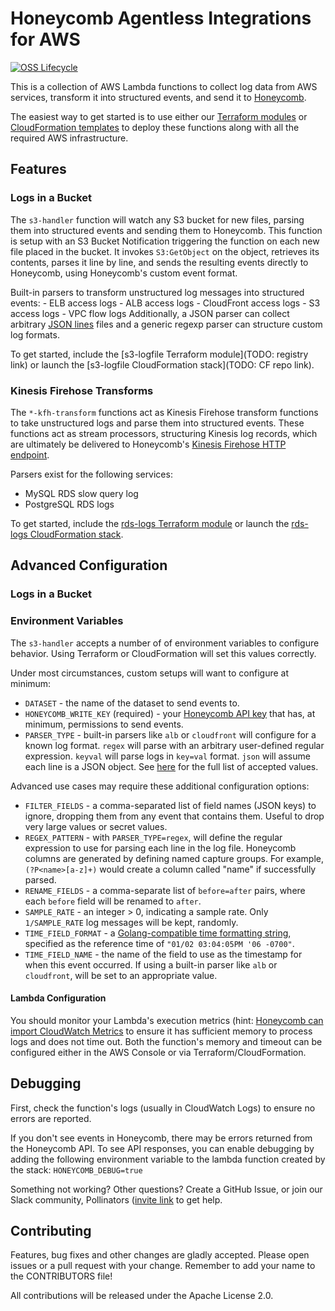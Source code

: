 # Honeycomb Agentless Integrations for AWS

[![OSS Lifecycle](https://img.shields.io/osslifecycle/honeycombio/agentless-integrations-for-aws?color=success)](https://github.com/honeycombio/home/blob/main/honeycomb-oss-lifecycle-and-practices.md)

This is a collection of AWS Lambda functions to collect log data from AWS services, transform it into structured events, and send it to [Honeycomb](https://honeycomb.io).

The easiest way to get started is to use either our [Terraform modules](https://github.com/honeycombio/terraform-aws-integrations) or [CloudFormation templates](https://github.com/honeycombio/cloudformation-integrations) to deploy these functions along with all the required AWS infrastructure.

## Features

### Logs in a Bucket

The `s3-handler` function will watch any S3 bucket for new files, parsing them into structured events and sending them to Honeycomb.
This function is setup with an S3 Bucket Notification triggering the function on each new file placed in the bucket.
It invokes `S3:GetObject` on the object, retrieves its contents, parses it line by line, and sends the resulting events directly to Honeycomb, using Honeycomb's custom event format.

Built-in parsers to transform unstructured log messages into structured events:
    - ELB access logs
    - ALB access logs
    - CloudFront access logs
    - S3 access logs
    - VPC flow logs
Additionally, a JSON parser can collect arbitrary [JSON lines](https://jsonlines.org) files and a generic regexp parser can structure custom log formats.

To get started, include the [s3-logfile Terraform module](TODO: registry link) or launch the [s3-logfile CloudFormation stack](TODO: CF repo link).

### Kinesis Firehose Transforms

The `*-kfh-transform` functions act as Kinesis Firehose transform functions to take unstructured logs and parse them into structured events.
These functions act as stream processors, structuring Kinesis log records, which are ultimately be delivered to Honeycomb's [Kinesis Firehose HTTP endpoint](https://docs.honeycomb.io/getting-data-in/aws/how-aws-integrations-work/#how-aws-cloudwatch-logs-integrations-work).

Parsers exist for the following services:
- MySQL RDS slow query log
- PostgreSQL RDS logs

To get started, include the [rds-logs Terraform module](https://registry.terraform.io/modules/honeycombio/integrations/aws/latest/submodules/rds-logs) or launch the [rds-logs CloudFormation stack](https://github.com/honeycombio/cloudformation-integrations#rds-cloudwatch-logs).

## Advanced Configuration

### Logs in a Bucket

### Environment Variables

The `s3-handler` accepts a number of of environment variables to configure behavior. Using Terraform or CloudFormation will set this values correctly.

Under most circumstances, custom setups will want to configure at minimum:

- `DATASET` - the name of the dataset to send events to.
- `HONEYCOMB_WRITE_KEY` (required) - your [Honeycomb API key](https://docs.honeycomb.io/getting-data-in/api-keys/) that has, at minimum, permissions to send events.
- `PARSER_TYPE` - built-in parsers like `alb` or `cloudfront` will configure for a known log format. `regex` will parse with an arbitrary user-defined regular expression. `keyval` will parse logs in `key=val` format. `json` will assume each line is a JSON object. See [here](https://github.com/honeycombio/agentless-integrations-for-aws/blob/main/common/common.go#L131-L157) for the full list of accepted values.

Advanced use cases may require these additional configuration options:

- `FILTER_FIELDS` - a comma-separated list of field names (JSON keys) to ignore, dropping them from any event that contains them. Useful to drop very large values or secret values.
- `REGEX_PATTERN` - with `PARSER_TYPE=regex`, will define the regular expression to use for parsing each line in the log file. Honeycomb columns are generated by defining named capture groups. For example, `(?P<name>[a-z]+)` would create a column called "name" if successfully parsed.
- `RENAME_FIELDS` - a comma-separate list of `before=after` pairs, where each `before` field will be renamed to `after`.
- `SAMPLE_RATE` - an integer > 0, indicating a sample rate. Only `1/SAMPLE_RATE` log messages will be kept, randomly.
- `TIME_FIELD_FORMAT` - a [Golang-compatible time formatting string](https://pkg.go.dev/time#Time.Format), specified as the reference time of `"01/02 03:04:05PM '06 -0700"`.
- `TIME_FIELD_NAME` - the name of the field to use as the timestamp for when this event occurred. If using a built-in parser like `alb` or `cloudfront`, will be set to an appropriate value.

#### Lambda Configuration

You should monitor your Lambda's execution metrics (hint: [Honeycomb can import CloudWatch Metrics](https://docs.honeycomb.io/getting-data-in/aws/how-aws-integrations-work/#metrics-via-aws-cloudwatch-metrics) to ensure it has sufficient memory to process logs and does not time out. Both the function's memory and timeout can be configured either in the AWS Console or via Terraform/CloudFormation.

## Debugging

First, check the function's logs (usually in CloudWatch Logs) to ensure no errors are reported.

If you don't see events in Honeycomb, there may be errors returned from the Honeycomb API. To see API responses, you can enable debugging
by adding the following environment variable to the lambda function created by the stack: `HONEYCOMB_DEBUG=true`

Something not working? Other questions? Create a GitHub Issue, or join our Slack community, Pollinators ([invite link](https://join.slack.com/t/honeycombpollinators/shared_invite/zt-xqexg936-dckd0l29wdE3WLmUs8Qvpg) to get help.

## Contributing

Features, bug fixes and other changes are gladly accepted.
Please open issues or a pull request with your change.
Remember to add your name to the CONTRIBUTORS file!

All contributions will be released under the Apache License 2.0.
